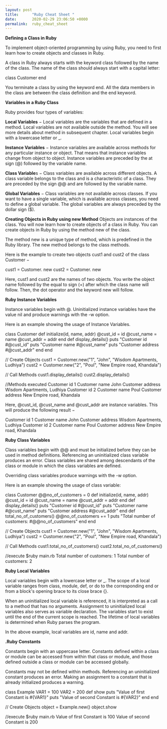 ```yaml
---
layout: post
title:      "Ruby Cheat Sheet "
date:       2020-02-29 23:06:50 +0000
permalink:  ruby_cheat_sheet
---
```



**Defining a Class in Ruby**

To implement object-oriented programming by using Ruby, you need to first learn how to create objects and classes in Ruby.

A class in Ruby always starts with the keyword class followed by the name of the class. The name of the class should always start with a capital letter:

class Customer
end

You terminate a class by using the keyword end. All the data members in the class are between the class definition and the end keyword.

**Variables in a Ruby Class**

Ruby provides four types of variables:

**Local Variables** − Local variables are the variables that are defined in a method. Local variables are not available outside the method. You will see more details about method in subsequent chapter. Local variables begin with a lowercase letter or _.

**Instance Variables** − Instance variables are available across methods for any particular instance or object. That means that instance variables change from object to object. Instance variables are preceded by the at sign (@) followed by the variable name.

**Class Variable**s − Class variables are available across different objects. A class variable belongs to the class and is a characteristic of a class. They are preceded by the sign @@ and are followed by the variable name.

**Global Variables** − Class variables are not available across classes. If you want to have a single variable, which is available across classes, you need to define a global variable. The global variables are always preceded by the dollar sign ($).

**Creating Objects in Ruby using new Method**
Objects are instances of the class. You will now learn how to create objects of a class in Ruby. You can create objects in Ruby by using the method new of the class.

The method new is a unique type of method, which is predefined in the Ruby library. The new method belongs to the class methods.

Here is the example to create two objects cust1 and cust2 of the class Customer −

cust1 = Customer. new
cust2 = Customer. new

Here, cust1 and cust2 are the names of two objects. You write the object name followed by the equal to sign (=) after which the class name will follow. Then, the dot operator and the keyword new will follow.

**Ruby Instance Variables**

Instance variables begin with @. Uninitialized instance variables have the value nil and produce warnings with the -w option.

Here is an example showing the usage of Instance Variables.

class Customer
   def initialize(id, name, addr)
      @cust_id = id
      @cust_name = name
      @cust_addr = addr
   end
   def display_details()
      puts "Customer id #@cust_id"
      puts "Customer name #@cust_name"
      puts "Customer address #@cust_addr"
   end
end

// Create Objects
cust1 = Customer.new("1", "John", "Wisdom Apartments, Ludhiya")
cust2 = Customer.new("2", "Poul", "New Empire road, Khandala")

// Call Methods
cust1.display_details()
cust2.display_details()

//Methods executed
Customer id 1
Customer name John
Customer address Wisdom Apartments, Ludhiya
Customer id 2
Customer name Poul
Customer address New Empire road, Khandala

Here, @cust_id, @cust_name and @cust_addr are instance variables. This will produce the following result −

Customer id 1
Customer name John
Customer address Wisdom Apartments, Ludhiya
Customer id 2
Customer name Poul
Customer address New Empire road, Khandala


**Ruby Class Variables**

Class variables begin with @@ and must be initialized before they can be used in method definitions.
Referencing an uninitialized class variable produces an error. Class variables are shared among descendants of the class or module in which the class variables are defined.

Overriding class variables produce warnings with the -w option.

Here is an example showing the usage of class variable:


class Customer
   @@no_of_customers = 0
   def initialize(id, name, addr)
      @cust_id = id
      @cust_name = name
      @cust_addr = addr
   end
   def display_details()
      puts "Customer id #@cust_id"
      puts "Customer name #@cust_name"
      puts "Customer address #@cust_addr"
   end
   def total_no_of_customers()
      @@no_of_customers += 1
      puts "Total number of customers: #@@no_of_customers"
   end
end

// Create Objects
cust1 = Customer.new("1", "John", "Wisdom Apartments, Ludhiya")
cust2 = Customer.new("2", "Poul", "New Empire road, Khandala")

// Call Methods
cust1.total_no_of_customers()
cust2.total_no_of_customers()

//execute
$ruby main.rb
Total number of customers: 1
Total number of customers: 2



**Ruby Local Variables**

Local variables begin with a lowercase letter or _. The scope of a local variable ranges from class, module, def, or do to the corresponding end or from a block's opening brace to its close brace {}.

When an uninitialized local variable is referenced, it is interpreted as a call to a method that has no arguments.
Assignment to uninitialized local variables also serves as variable declaration. The variables start to exist until the end of the current scope is reached. The lifetime of local variables is determined when Ruby parses the program.

In the above example, local variables are id, name and addr.

**.Ruby Constants**

Constants begin with an uppercase letter. Constants defined within a class or module can be accessed from within that class or module, and those defined outside a class or module can be accessed globally.

Constants may not be defined within methods. Referencing an uninitialized constant produces an error. Making an assignment to a constant that is already initialized produces a warning.

class Example
   VAR1 = 100
   VAR2 = 200
   def show
      puts "Value of first Constant is #{VAR1}"
      puts "Value of second Constant is #{VAR2}"
   end
end

// Create Objects
object = Example.new()
object.show

//execute
$ruby main.rb
Value of first Constant is 100
Value of second Constant is 200
